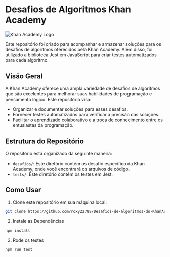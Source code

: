 # Desafios de Algoritmos Khan Academy

![Khan Academy Logo](https://seeklogo.com/images/K/khan-academy-logo-EFA43B86E0-seeklogo.com.png)

Este repositório foi criado para acompanhar e armazenar soluções para os desafios de algoritmos oferecidos pela Khan Academy. Além disso, foi utilizado a biblioteca Jest em JavaScript para criar testes automatizados para cada algoritmo.

## Visão Geral

A Khan Academy oferece uma ampla variedade de desafios de algoritmos que são excelentes para melhorar suas habilidades de programação e pensamento lógico. Este repositório visa:

- Organizar e documentar soluções para esses desafios.
- Fornecer testes automatizados para verificar a precisão das soluções.
- Facilitar o aprendizado colaborativo e a troca de conhecimento entre os entusiastas da programação.

## Estrutura do Repositório

O repositório está organizado da seguinte maneira:

- `desafios/`: Este diretório contém os desafio específico da Khan Academy, onde você encontrará os arquivos de código.
- `tests/`: Este diretório contém os testes em Jest.


## Como Usar

1. Clone este repositório em sua máquina local:
```bash
git clone https://github.com/roxy22788/Desafios-de-algoritmos-do-KhanAcademy.git
```


2. Instale as Dependências
```bash
npm install
```


3. Rode os testes
```bash
npm run test
```
